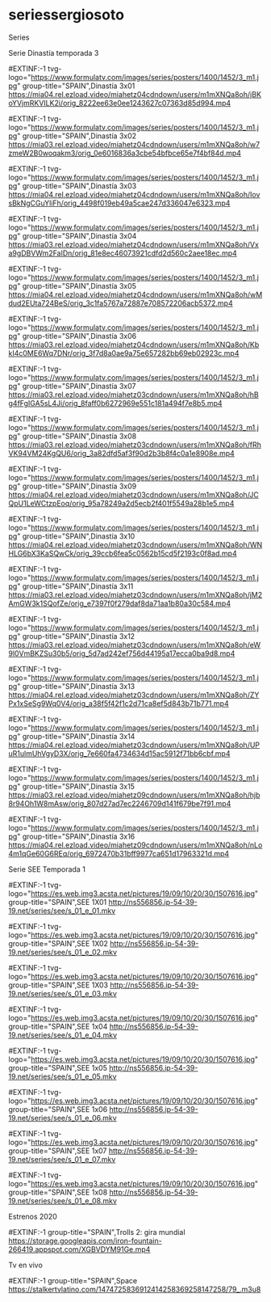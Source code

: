 # seriessergiosoto
Series 

Serie Dinastía temporada 3

#EXTINF:-1 tvg-logo="https://www.formulatv.com/images/series/posters/1400/1452/3_m1.jpg" group-title="SPAIN",Dinastía 3x01
https://mia04.rel.ezload.video/miahetz04cdndown/users/m1mXNQa8oh/jBKoYVjmRKVILK2i/orig_8222ee63e0ee1243627c07363d85d994.mp4

#EXTINF:-1 tvg-logo="https://www.formulatv.com/images/series/posters/1400/1452/3_m1.jpg" group-title="SPAIN",Dinastía 3x02
https://mia03.rel.ezload.video/miahetz04cdndown/users/m1mXNQa8oh/w7zmeW2B0woqakm3/orig_0e6016836a3cbe54bfbce65e7f4bf84d.mp4

#EXTINF:-1 tvg-logo="https://www.formulatv.com/images/series/posters/1400/1452/3_m1.jpg" group-title="SPAIN",Dinastía 3x03
https://mia04.rel.ezload.video/miahetz04cdndown/users/m1mXNQa8oh/IovsBkNgCGuYliFh/orig_4498f019eb49a5cae247d336047e6323.mp4

#EXTINF:-1 tvg-logo="https://www.formulatv.com/images/series/posters/1400/1452/3_m1.jpg" group-title="SPAIN",Dinastía 3x04
https://mia03.rel.ezload.video/miahetz04cdndown/users/m1mXNQa8oh/Vxa9gDBVWm2FaIDn/orig_81e8ec46073921cdfd2d560c2aee18ec.mp4

#EXTINF:-1 tvg-logo="https://www.formulatv.com/images/series/posters/1400/1452/3_m1.jpg" group-title="SPAIN",Dinastía 3x05
https://mia04.rel.ezload.video/miahetz04cdndown/users/m1mXNQa8oh/wMdud2EUta724BeS/orig_3c1fa5767a72887e708572206acb5372.mp4

#EXTINF:-1 tvg-logo="https://www.formulatv.com/images/series/posters/1400/1452/3_m1.jpg" group-title="SPAIN",Dinastía 3x06
https://mia03.rel.ezload.video/miahetz04cdndown/users/m1mXNQa8oh/KbkI4c0ME6Wq7DNr/orig_3f7d8a0ae9a75e657282bb69eb02923c.mp4

#EXTINF:-1 tvg-logo="https://www.formulatv.com/images/series/posters/1400/1452/3_m1.jpg" group-title="SPAIN",Dinastía 3x07
https://mia03.rel.ezload.video/miahetz03cdndown/users/m1mXNQa8oh/hBg4fFgIGA5sL4Ji/orig_8faff0b6272969e551c181a494f7e8b5.mp4

#EXTINF:-1 tvg-logo="https://www.formulatv.com/images/series/posters/1400/1452/3_m1.jpg" group-title="SPAIN",Dinastía 3x08
https://mia03.rel.ezload.video/miahetz03cdndown/users/m1mXNQa8oh/fRhVK94VM24KgQU6/orig_3a82dfd5af3f90d2b3b8f4c0a1e8908e.mp4

#EXTINF:-1 tvg-logo="https://www.formulatv.com/images/series/posters/1400/1452/3_m1.jpg" group-title="SPAIN",Dinastía 3x09
https://mia04.rel.ezload.video/miahetz03cdndown/users/m1mXNQa8oh/JCQpU1LeWCtzpEoq/orig_95a78249a2d5ecb2f401f5549a28b1e5.mp4

#EXTINF:-1 tvg-logo="https://www.formulatv.com/images/series/posters/1400/1452/3_m1.jpg" group-title="SPAIN",Dinastía 3x10
https://mia04.rel.ezload.video/miahetz03cdndown/users/m1mXNQa8oh/WNHLG6bX3KaSQwCk/orig_39ccb6fea5c0562b15cd5f2193c0f8ad.mp4

#EXTINF:-1 tvg-logo="https://www.formulatv.com/images/series/posters/1400/1452/3_m1.jpg" group-title="SPAIN",Dinastía 3x11
https://mia03.rel.ezload.video/miahetz03cdndown/users/m1mXNQa8oh/jM2AmGW3k1SQofZe/orig_e7397f0f279daf8da71aa1b80a30c584.mp4

#EXTINF:-1 tvg-logo="https://www.formulatv.com/images/series/posters/1400/1452/3_m1.jpg" group-title="SPAIN",Dinastía 3x12
https://mia03.rel.ezload.video/miahetz03cdndown/users/m1mXNQa8oh/eW9l0VmBKZSu30b5/orig_5d7ad242ef756d44195a17ecca0ba9d8.mp4

#EXTINF:-1 tvg-logo="https://www.formulatv.com/images/series/posters/1400/1452/3_m1.jpg" group-title="SPAIN",Dinastía 3x13
https://mia04.rel.ezload.video/miahetz03cdndown/users/m1mXNQa8oh/ZYPx1xSeSg9Wq0V4/orig_a38f5f42f1c2d71ca8ef5d843b71b771.mp4

#EXTINF:-1 tvg-logo="https://www.formulatv.com/images/series/posters/1400/1452/3_m1.jpg" group-title="SPAIN",Dinastía 3x14
https://mia04.rel.ezload.video/miahetz03cdndown/users/m1mXNQa8oh/UPuR1ulmUhVgyD3X/orig_7e660fa4734634d15ac5912f71bb6cbf.mp4

#EXTINF:-1 tvg-logo="https://www.formulatv.com/images/series/posters/1400/1452/3_m1.jpg" group-title="SPAIN",Dinastía 3x15
https://mia03.rel.ezload.video/miahetz09cdndown/users/m1mXNQa8oh/hjb8r94Oh1W8mAsw/orig_807d27ad7ec2246709d141f679be7f91.mp4

#EXTINF:-1 tvg-logo="https://www.formulatv.com/images/series/posters/1400/1452/3_m1.jpg" group-title="SPAIN",Dinastía 3x16
https://mia04.rel.ezload.video/miahetz09cdndown/users/m1mXNQa8oh/nLo4m1qGe60G6REq/orig_6972470b31bff9977ca651d17963321d.mp4

Serie SEE Temporada 1

#EXTINF:-1 tvg-logo="https://es.web.img3.acsta.net/pictures/19/09/10/20/30/1507616.jpg" group-title="SPAIN",SEE 1X01
http://ns556856.ip-54-39-19.net/series/see/s_01_e_01.mkv

#EXTINF:-1 tvg-logo="https://es.web.img3.acsta.net/pictures/19/09/10/20/30/1507616.jpg" group-title="SPAIN",SEE 1X02
http://ns556856.ip-54-39-19.net/series/see/s_01_e_02.mkv

#EXTINF:-1 tvg-logo="https://es.web.img3.acsta.net/pictures/19/09/10/20/30/1507616.jpg" group-title="SPAIN",SEE 1X03
http://ns556856.ip-54-39-19.net/series/see/s_01_e_03.mkv

#EXTINF:-1 tvg-logo="https://es.web.img3.acsta.net/pictures/19/09/10/20/30/1507616.jpg" group-title="SPAIN",SEE 1x04
http://ns556856.ip-54-39-19.net/series/see/s_01_e_04.mkv

#EXTINF:-1 tvg-logo="https://es.web.img3.acsta.net/pictures/19/09/10/20/30/1507616.jpg" group-title="SPAIN",SEE 1x05
http://ns556856.ip-54-39-19.net/series/see/s_01_e_05.mkv

#EXTINF:-1 tvg-logo="https://es.web.img3.acsta.net/pictures/19/09/10/20/30/1507616.jpg" group-title="SPAIN",SEE 1x06
http://ns556856.ip-54-39-19.net/series/see/s_01_e_06.mkv

#EXTINF:-1 tvg-logo="https://es.web.img3.acsta.net/pictures/19/09/10/20/30/1507616.jpg" group-title="SPAIN",SEE 1x07
http://ns556856.ip-54-39-19.net/series/see/s_01_e_07.mkv

#EXTINF:-1 tvg-logo="https://es.web.img3.acsta.net/pictures/19/09/10/20/30/1507616.jpg" group-title="SPAIN",SEE 1x08
http://ns556856.ip-54-39-19.net/series/see/s_01_e_08.mkv

Estrenos 2020

#EXTINF:-1 group-title="SPAIN",Trolls 2: gira mundial
https://storage.googleapis.com/iron-fountain-266419.appspot.com/XGBVDYM91Ge.mp4

Tv en vivo

#EXTINF:-1 group-title="SPAIN",Space
https://stalkertvlatino.com/1474725836912414258369258147258/79_.m3u8
